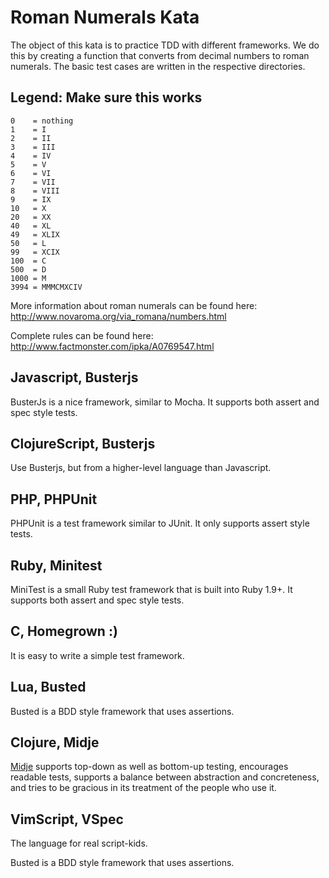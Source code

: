 # Roman Numerals Kata

The object of this kata is to practice TDD with different frameworks.
We do this by creating a function that converts from decimal numbers to
roman numerals. The basic test cases are written in the respective
directories.

## Legend: Make sure this works

    0    = nothing
    1    = I
    2    = II
    3    = III
    4    = IV
    5    = V
    6    = VI
    7    = VII
    8    = VIII
    9    = IX
    10   = X
    20   = XX
    40   = XL
    49   = XLIX
    50   = L
    99   = XCIX
    100  = C
    500  = D
    1000 = M
    3994 = MMMCMXCIV

More information about roman numerals can be found here:
http://www.novaroma.org/via_romana/numbers.html

Complete rules can be found here:
http://www.factmonster.com/ipka/A0769547.html



## Javascript, Busterjs

BusterJs is a nice framework, similar to Mocha. It supports both assert and
spec style tests.


## ClojureScript, Busterjs

Use Busterjs, but from a higher-level language than Javascript.


## PHP, PHPUnit

PHPUnit is a test framework similar to JUnit. It only supports assert style
tests.


## Ruby, Minitest

MiniTest is a small Ruby test framework that is built into Ruby 1.9+.
It supports both assert and spec style tests.

## C, Homegrown :)

It is easy to write a simple test framework.

## Lua, Busted

Busted is a BDD style framework that uses assertions.

## Clojure, Midje

[Midje](https://github.com/marick/Midje) supports top-down as well as
bottom-up testing, encourages readable tests, supports a balance between
abstraction and concreteness, and tries to be gracious in its treatment
of the people who use it.

## VimScript, VSpec

The language for real script-kids.

Busted is a BDD style framework that uses assertions.


